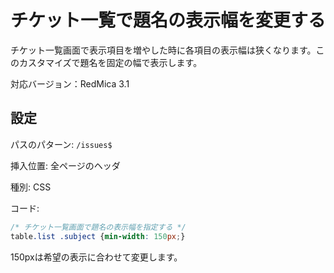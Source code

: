 # チケット一覧で題名の表示幅を変更する

チケット一覧画面で表示項目を増やした時に各項目の表示幅は狭くなります。このカスタマイズで題名を固定の幅で表示します。

対応バージョン：RedMica 3.1

## 設定

パスのパターン: `/issues$`

挿入位置: 全ページのヘッダ

種別: CSS

コード:

``` css
/* チケット一覧画面で題名の表示幅を指定する */
table.list .subject {min-width: 150px;}
```

150pxは希望の表示に合わせて変更します。